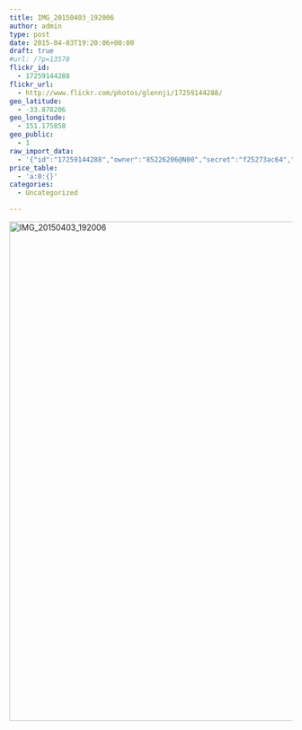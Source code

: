 ```yaml
---
title: IMG_20150403_192006
author: admin
type: post
date: 2015-04-03T19:20:06+00:00
draft: true
#url: /?p=13578
flickr_id:
  - 17259144288
flickr_url:
  - http://www.flickr.com/photos/glennji/17259144288/
geo_latitude:
  - -33.878206
geo_longitude:
  - 151.175858
geo_public:
  - 1
raw_import_data:
  - '{"id":"17259144288","owner":"85226206@N00","secret":"f25273ac64","server":"8848","farm":9,"title":"IMG_20150403_192006","ispublic":0,"isfriend":0,"isfamily":0,"description":{"_content":""},"dateupload":"1431158114","lastupdate":"1431158125","datetaken":"2015-04-03 19:20:06","datetakengranularity":"0","datetakenunknown":"0","ownername":"glennji","tags":"","machine_tags":"","originalsecret":"edc72d9277","originalformat":"jpg","latitude":"-33.878206","longitude":"151.175858","accuracy":"16","context":0,"place_id":"qRcYmO1QUrMZuclZ","woeid":"1094076","geo_is_family":0,"geo_is_friend":0,"geo_is_contact":0,"geo_is_public":0,"media":"photo","media_status":"ready","url_o":"https://farm9.staticflickr.com/8848/17259144288_edc72d9277_o.jpg","height_o":"4208","width_o":"3120"}'
price_table:
  - 'a:0:{}'
categories:
  - Uncategorized

---
```

<p class="flickr-image">
  <a href="http://www.flickr.com/photos/glennji/17259144288/" class="flickr-link"><img src="/wp-content/uploads/2015/04/17259144288_edc72d9277_o-759x1024.jpg" width="660" height="890" alt="IMG_20150403_192006" class="keyring-img" /></a>
</p>
